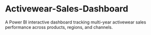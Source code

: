 # Activewear-Sales-Dashboard
A Power BI interactive dashboard tracking multi-year activewear sales performance across products, regions, and channels.
